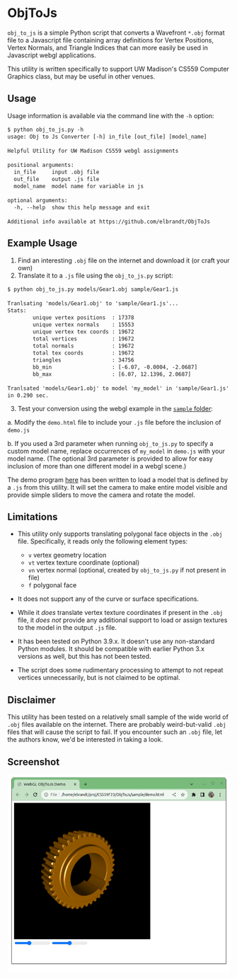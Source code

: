 # ObjToJs

`obj_to_js` is a simple Python script that converts a Wavefront `*.obj` format file to a Javascript file containing array definitions for Vertex Positions, Vertex Normals, and Triangle Indices that can more easily be used in Javascript webgl applications.

This utility is written specifically to support UW Madison's CS559 Computer Graphics class, but may be useful in other venues.

## Usage

Usage information is available via the command line with the `-h` option:
```
$ python obj_to_js.py -h
usage: Obj to Js Converter [-h] in_file [out_file] [model_name]

Helpful Utility for UW Madison CS559 webgl assignments

positional arguments:
  in_file     input .obj file
  out_file    output .js file
  model_name  model name for variable in js

optional arguments:
  -h, --help  show this help message and exit

Additional info available at https://github.com/elbrandt/ObjToJs
```

## Example Usage

1. Find an interesting `.obj` file on the internet and download it (or craft your own)
2. Translate it to a `.js` file using the `obj_to_js.py` script:
```
$ python obj_to_js.py models/Gear1.obj sample/Gear1.js

Tranlsating 'models/Gear1.obj' to 'sample/Gear1.js'...
Stats:
        unique vertex positions  : 17378
        unique vertex normals    : 15553
        unique vertex tex coords : 19672
        total vertices           : 19672
        total normals            : 19672
        total tex coords         : 19672
        triangles                : 34756
        bb_min                   : [-6.07, -0.0004, -2.0687]
        bb_max                   : [6.07, 12.1396, 2.0687]

Tranlsated 'models/Gear1.obj' to model 'my_model' in 'sample/Gear1.js' in 0.290 sec.
```
3. Test your conversion using the webgl example in the [`sample` folder](https://github.com/elbrandt/ObjToJs/tree/main/sample):

 a. Modify the `demo.html` file to include your `.js` file before the inclusion of `demo.js`
 
 b. If you used a 3rd parameter when running `obj_to_js.py` to specify a custom model name, replace occurrences of `my_model` in `demo.js` with your model name. (The optional 3rd parameter is provided to allow for easy inclusion of more than one different model in a webgl scene.)

The demo program [here](https://github.com/elbrandt/ObjToJs/tree/main/sample) has been written to load a model that is defined by a `.js` from this utility. It will set the camera to make entire model visible and provide simple sliders to move the camera and rotate the model. 

## Limitations
- This utility only supports translating polygonal face objects in the `.obj` file.  Specifically, it reads only the following element types:
  - `v` vertex geometry location 
  - `vt` vertex texture coordinate (optional)
  - `vn` vertex normal (optional, created by `obj_to_js.py` if not present in file)
  - `f` polygonal face

- It does not support any of the curve or surface specifications.

- While it *does* translate vertex texture coordinates if present in the `.obj` file, it *does not* provide any additional support to load or assign textures to the model in the output `.js` file.

- It has been tested on Python 3.9.x. It doesn't use any non-standard Python modules. It should be compatible with earlier Python 3.x versions as well, but this has not been tested.

- The script does some rudimentary processing to attempt to not repeat vertices unnecessarily, but is not claimed to be optimal. 

## Disclaimer
This utility has been tested on a relatively small sample of the wide world of `.obj` files available on the internet. There are probably weird-but-valid `.obj` files that will cause the script to fail. If you encounter such an `.obj` file, let the authors know, we'd be interested in taking a look.

## Screenshot
![image](sample/screenshot.png)
